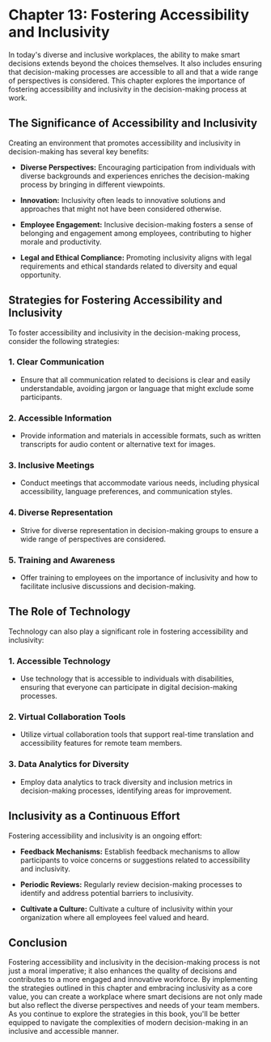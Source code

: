 Chapter 13: Fostering Accessibility and Inclusivity
===================================================

In today's diverse and inclusive workplaces, the ability to make smart decisions extends beyond the choices themselves. It also includes ensuring that decision-making processes are accessible to all and that a wide range of perspectives is considered. This chapter explores the importance of fostering accessibility and inclusivity in the decision-making process at work.

The Significance of Accessibility and Inclusivity
-------------------------------------------------

Creating an environment that promotes accessibility and inclusivity in decision-making has several key benefits:

* **Diverse Perspectives:** Encouraging participation from individuals with diverse backgrounds and experiences enriches the decision-making process by bringing in different viewpoints.

* **Innovation:** Inclusivity often leads to innovative solutions and approaches that might not have been considered otherwise.

* **Employee Engagement:** Inclusive decision-making fosters a sense of belonging and engagement among employees, contributing to higher morale and productivity.

* **Legal and Ethical Compliance:** Promoting inclusivity aligns with legal requirements and ethical standards related to diversity and equal opportunity.

Strategies for Fostering Accessibility and Inclusivity
------------------------------------------------------

To foster accessibility and inclusivity in the decision-making process, consider the following strategies:

### 1. **Clear Communication**

* Ensure that all communication related to decisions is clear and easily understandable, avoiding jargon or language that might exclude some participants.

### 2. **Accessible Information**

* Provide information and materials in accessible formats, such as written transcripts for audio content or alternative text for images.

### 3. **Inclusive Meetings**

* Conduct meetings that accommodate various needs, including physical accessibility, language preferences, and communication styles.

### 4. **Diverse Representation**

* Strive for diverse representation in decision-making groups to ensure a wide range of perspectives are considered.

### 5. **Training and Awareness**

* Offer training to employees on the importance of inclusivity and how to facilitate inclusive discussions and decision-making.

The Role of Technology
----------------------

Technology can also play a significant role in fostering accessibility and inclusivity:

### 1. **Accessible Technology**

* Use technology that is accessible to individuals with disabilities, ensuring that everyone can participate in digital decision-making processes.

### 2. **Virtual Collaboration Tools**

* Utilize virtual collaboration tools that support real-time translation and accessibility features for remote team members.

### 3. **Data Analytics for Diversity**

* Employ data analytics to track diversity and inclusion metrics in decision-making processes, identifying areas for improvement.

Inclusivity as a Continuous Effort
----------------------------------

Fostering accessibility and inclusivity is an ongoing effort:

* **Feedback Mechanisms:** Establish feedback mechanisms to allow participants to voice concerns or suggestions related to accessibility and inclusivity.

* **Periodic Reviews:** Regularly review decision-making processes to identify and address potential barriers to inclusivity.

* **Cultivate a Culture:** Cultivate a culture of inclusivity within your organization where all employees feel valued and heard.

Conclusion
----------

Fostering accessibility and inclusivity in the decision-making process is not just a moral imperative; it also enhances the quality of decisions and contributes to a more engaged and innovative workforce. By implementing the strategies outlined in this chapter and embracing inclusivity as a core value, you can create a workplace where smart decisions are not only made but also reflect the diverse perspectives and needs of your team members. As you continue to explore the strategies in this book, you'll be better equipped to navigate the complexities of modern decision-making in an inclusive and accessible manner.
